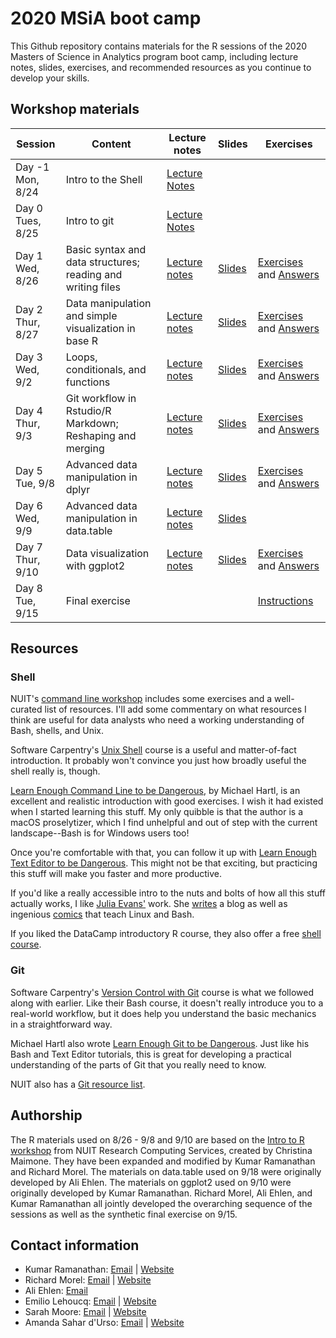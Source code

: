 # 2020 MSiA boot camp

This Github repository contains materials for the R sessions of the 2020 Masters of Science in Analytics program boot camp, including lecture notes, slides, exercises, and recommended resources as you continue to develop your skills. 

## Workshop materials

|Session|Content|Lecture notes|Slides|Exercises|
|-------|-------|-------------|------|---------|
|Day -1<br />Mon, 8/24|Intro to the Shell|[Lecture Notes](https://msia.github.io/bootcamp-2020/lecturenotes/day0_shell_lecturenotes)|||
|Day 0<br />Tues, 8/25|Intro to git|[Lecture Notes](https://msia.github.io/bootcamp-2020/lecturenotes/day0_git_lecturenotes)|||
|Day 1<br />Wed, 8/26|Basic syntax and data structures; reading and writing files|[Lecture notes](https://msia.github.io/bootcamp-2020/lecturenotes/day1_syntax-fileIO_lecturenotes)|[Slides](https://msia.github.io/bootcamp-2020/lectureslides/day1_syntax-fileIO_slides.html)|[Exercises](https://github.com/MSIA/bootcamp-2020/blob/master/exercises/day1_syntax-fileIO_exercises.R) and [Answers](https://github.com/MSIA/bootcamp-2020/blob/master/exercises/day1_syntax-fileIO_exercises_with_answers.R)|
|Day 2<br />Thur, 8/27|Data manipulation and simple visualization in base R|[Lecture notes](https://msia.github.io/bootcamp-2020/lecturenotes/day2_dataintro_lecturenotes)|[Slides](https://msia.github.io/bootcamp-2020/lectureslides/day2_dataintro_slides.html)|[Exercises](https://github.com/MSIA/bootcamp-2020/blob/master/exercises/day2_dataintro_exercises.R) and [Answers](https://github.com/MSIA/bootcamp-2020/blob/master/exercises/day2_dataintro_exercises_with_answers.R)|
|Day 3<br />Wed, 9/2|Loops, conditionals, and functions|[Lecture notes](https://msia.github.io/bootcamp-2020/lecturenotes/day3_loops-conditionals-functions_lecturenotes)|[Slides](https://msia.github.io/bootcamp-2020/lectureslides/day3_loops-conditionals-functions_slides.html)| [Exercises](https://github.com/MSIA/bootcamp-2020/blob/master/exercises/day3-loopsconditionalsfunctions-exercises.R) and [Answers](https://github.com/MSIA/bootcamp-2020/blob/master/exercises/day3-loopsconditionalsfunctions-answers.Rmd)
|Day 4<br />Thur, 9/3|Git workflow in Rstudio/R Markdown; Reshaping and merging|[Lecture notes](https://msia.github.io/bootcamp-2020/lecturenotes/day4_Rmd-datamanip1_lecturenotes)|[Slides](https://msia.github.io/bootcamp-2020/lectureslides/day4_Rmd-datamanip1_slides.html)|[Exercises](https://github.com/MSIA/bootcamp-2020/blob/master/exercises/day4_Rmd-datamanip1_exercises.Rmd) and [Answers](https://github.com/MSIA/bootcamp-2020/blob/master/exercises/day4_Rmd-datamanip1_exercises_with_answers.Rmd)|
|Day 5<br />Tue, 9/8|Advanced data manipulation in dplyr|[Lecture notes](https://msia.github.io/bootcamp-2020/lecturenotes/day5_dplyr_lecturenotes)|[Slides](https://msia.github.io/bootcamp-2020/lectureslides/day5_dplyr_slides.html)|[Exercises](https://github.com/MSIA/bootcamp-2020/blob/master/exercises/day5_dplyr_exercises.Rmd) and [Answers](https://github.com/MSIA/bootcamp-2020/blob/master/exercises/day5_dplyr_exercises_with_answers.Rmd)|
|Day 6<br />Wed, 9/9|Advanced data manipulation in data.table|[Lecture notes](https://msia.github.io/bootcamp-2020/lecturenotes/day6_datatable_lecturenotes)|[Slides](https://msia.github.io/bootcamp-2020/lectureslides/day6_datatable_slides.html)||
|Day 7<br />Thur, 9/10|Data visualization with ggplot2|[Lecture notes](https://msia.github.io/bootcamp-2020/lecturenotes/day7_ggplot_lecturenotes)|[Slides](https://msia.github.io/bootcamp-2020/lectureslides/day7_ggplot_slides.html)|[Exercises](https://github.com/MSIA/bootcamp-2020/blob/master/exercises/day_7_ggplot_exercises.Rmd) and [Answers](https://github.com/MSIA/bootcamp-2020/blob/master/exercises/day_7_ggplot_exercises_with_answers.Rmd) |
|Day 8<br /> Tue, 9/15|Final exercise|||[Instructions](https://github.com/MSIA/bootcamp-2020/blob/master/exercises/day8_final-exercise-instructions.md)|

## Resources

### Shell

NUIT's [command line workshop](https://github.com/nuitrcs/commandlineworkshop) includes some exercises and a well-curated list of resources. I'll add some commentary on what resources I think are useful for data analysts who need a working understanding of Bash, shells, and Unix.

Software Carpentry's [Unix Shell](http://swcarpentry.github.io/shell-novice/) course is a useful and matter-of-fact introduction. It probably won't convince you just how broadly useful the shell really is, though.

[Learn Enough Command Line to be Dangerous](https://www.learnenough.com/command-line-tutorial), by Michael Hartl, is an excellent and realistic introduction with good exercises. I wish it had existed when I started learning this stuff. My only quibble is that the author is a macOS proselytizer, which I find unhelpful and out of step with the current landscape--Bash is for Windows users too!

Once you're comfortable with that, you can follow it up with [Learn Enough Text Editor to be Dangerous](https://www.learnenough.com/text-editor-tutorial). This might not be that exciting, but practicing this stuff will make you faster and more productive.

If you'd like a really accessible intro to the nuts and bolts of how all this stuff actually works, I like [Julia Evans'](https://twitter.com/b0rk) work. She [writes](https://jvns.ca/) a blog as well as ingenious [comics](https://twitter.com/i/moments/1026078161115729920) that teach Linux and Bash.

If you liked the DataCamp introductory R course, they also offer a free [shell course](https://www.datacamp.com/courses/introduction-to-shell-for-data-science).

### Git

Software Carpentry's [Version Control with Git](http://swcarpentry.github.io/git-novice/) course is what we followed along with earlier. Like their Bash course, it doesn't really introduce you to a real-world workflow, but it does help you understand the basic mechanics in a straightforward way.

Michael Hartl also wrote [Learn Enough Git to be Dangerous](https://www.learnenough.com/git-tutorial). Just like his Bash and Text Editor tutorials, this is great for developing a practical understanding of the parts of Git that you really need to know.

NUIT also has a [Git resource list](https://github.com/nuitrcs/gitworkshop).


## Authorship

The R materials used on 8/26 - 9/8 and 9/10 are based on the [Intro to R workshop](https://github.com/nuitrcs/r_intro_june2018) from NUIT Research Computing Services, created by Christina Maimone. They have been expanded and modified by Kumar Ramanathan and Richard Morel. The materials on data.table used on 9/18 were originally developed by Ali Ehlen. The materials on ggplot2 used on 9/10 were originally developed by Kumar Ramanathan. Richard Morel, Ali Ehlen, and Kumar Ramanathan all jointly developed the overarching sequence of the sessions as well as the synthetic final exercise on 9/15. 

## Contact information

- Kumar Ramanathan: [Email](mailto:kumar.ramanathan@u.northwestern.edu) | [Website](http://www.kumar.fyi)
- Richard Morel: [Email](mailto:richard.morel@u.northwestern.edu) | [Website](http://ramorel.github.io)
- Ali Ehlen: [Email](mailto:AnnalieseEhlen2020@u.northwestern.edu)
- Emilio Lehoucq: [Email](mailto:emilio-l@u.northwestern.edu) | [Website](https://emiliolehoucq.com/)
- Sarah Moore: [Email](mailto:sarahmoore2022@u.northwestern.edu) | [Website](https://blogsarahmoore.wordpress.com/)
- Amanda Sahar d'Urso: [Email](mailto:asdurso@u.northwestern.edu) | [Website](https://sites.northwestern.edu/asdurso/)
